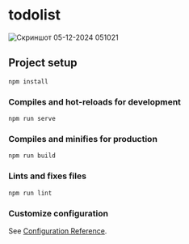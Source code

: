 # todolist
![Скриншот 05-12-2024 051021](https://github.com/user-attachments/assets/c13375ad-f8e5-49ca-b6fd-26c63d9865e3)

## Project setup
```
npm install
```

### Compiles and hot-reloads for development
```
npm run serve
```

### Compiles and minifies for production
```
npm run build
```

### Lints and fixes files
```
npm run lint
```

### Customize configuration
See [Configuration Reference](https://cli.vuejs.org/config/).
